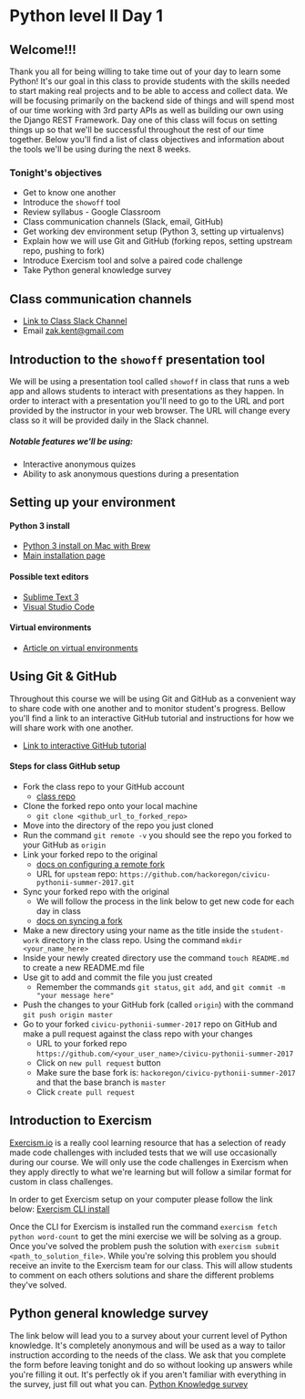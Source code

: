 # Python level II Day 1 

## Welcome!!!
Thank you all for being willing to take time out of your day to learn some Python! It's our goal in this class to provide students with the skills needed to start making real projects and to be able to access and collect data. We will be focusing primarily on the backend side of things and will spend most of our time working with 3rd party APIs as well as building our own using the Django REST Framework. Day one of this class will focus on setting things up so that we'll be successful throughout the rest of our time together. Below you'll find a list of class objectives and information about the tools we'll be using during the next 8 weeks. 

### Tonight's objectives
* Get to know one another
* Introduce the `showoff` tool
* Review syllabus - Google Classroom
* Class communication channels (Slack, email, GitHub)
* Get working dev environment setup (Python 3, setting up virtualenvs)
* Explain how we will use Git and GitHub (forking repos, setting upstream repo, pushing to fork)
* Introduce Exercism tool and solve a paired code challenge
* Take Python general knowledge survey

## Class communication channels
* [Link to Class Slack Channel](https://hackusummer2017.slack.com)
* Email zak.kent@gmail.com

## Introduction to the `showoff` presentation tool
We will be using a presentation tool called `showoff` in class that runs a web app and allows students to interact with presentations as they happen. In order to interact with a presentation you'll need to go to the URL and port provided by the instructor in your web browser. The URL will change every class so it will be provided daily in the Slack channel.  

##### Notable features we'll be using:
* Interactive anonymous quizes
* Ability to ask anonymous questions during a presentation

## Setting up your environment

#### Python 3 install
* [Python 3 install on Mac with Brew](http://python-guide-pt-br.readthedocs.io/en/latest/starting/install3/osx/)
* [Main installation page](https://www.python.org/downloads/)

#### Possible text editors
* [Sublime Text 3](https://www.sublimetext.com/3)
* [Visual Studio Code](https://code.visualstudio.com/)

#### Virtual environments
* [Article on virtual environments](https://realpython.com/blog/python/python-virtual-environments-a-primer/)

## Using Git & GitHub
Throughout this course we will be using Git and GitHub as a convenient way to share code with one another and to monitor student's progress. Bellow you'll find a link to an interactive GitHub tutorial and instructions for how we will share work with one another. 

* [Link to interactive GitHub tutorial](https://try.github.io/levels/1/challenges/1)

#### Steps for class GitHub setup
* Fork the class repo to your GitHub account
  * [class repo](https://github.com/hackoregon/civicu-pythonii-summer-2017)
* Clone the forked repo onto your local machine
  * `git clone <github_url_to_forked_repo>`
* Move into the directory of the repo you just cloned
* Run the command `git remote -v` you should see the repo you forked to your GitHub as `origin`
* Link your forked repo to the original
  * [docs on configuring a remote fork](https://help.github.com/articles/configuring-a-remote-for-a-fork/)
  * URL for `upsteam` repo: `https://github.com/hackoregon/civicu-pythonii-summer-2017.git`
* Sync your forked repo with the original
  * We will follow the process in the link below to get new code for each day in class
  * [docs on syncing a fork](https://help.github.com/articles/syncing-a-fork/)
* Make a new directory using your name as the title inside the `student-work` directory in the class repo. Using the command `mkdir <your_name_here>`
* Inside your newly created directory use the command `touch README.md` to create a new README.md file 
* Use git to add and commit the file you just created 
    * Remember the commands `git status`, `git add`, and `git commit -m "your message here"`
* Push the changes to your GitHub fork (called `origin`) with the command `git push origin master`
* Go to your forked `civicu-pythonii-summer-2017` repo on GitHub and make a pull request against the class repo with your changes
  * URL to your forked repo `https://github.com/<your_user_name>/civicu-pythonii-summer-2017`
  * Click on `new pull request` button
  * Make sure the base fork is: `hackoregon/civicu-pythonii-summer-2017` and that the base branch is `master`
  * Click `create pull request`

## Introduction to Exercism
[Exercism.io](http://exercism.io/languages/python/about) is a really cool learning resource that has a selection of ready made code challenges with included tests that we will use occasionally during our course. We will only use the code challenges in Exercism when they apply directly to what we're learning but will follow a similar format for custom in class challenges.

In order to get Exercism setup on your computer please follow the link below: 
[Exercism CLI install](http://exercism.io/clients/cli)

Once the CLI for Exercism is installed run the command `exercism fetch python word-count` to get the mini exercise we will be solving as a group. Once you've solved the problem push the solution with `exercism submit <path_to_solution_file>`. While you're solving this problem you should receive an invite to the Exercism team for our class. This will allow students to comment on each others solutions and share the different problems they've solved. 

## Python general knowledge survey
The link below will lead you to a survey about your current level of Python knowledge. It's completely anonymous and will be used as a way to tailor instruction according to the needs of the class. We ask that you complete the form before leaving tonight and do so without looking up answers while you're filling it out. It's perfectly ok if you aren't familiar with everything in the survey, just fill out what you can.
[Python Knowledge survey](https://docs.google.com/forms/d/1cqpVhViQ9-lPPHKQfqSUxEW19RoQCBIoi7SOaR6PmWo/viewform?edit_requested=true)

